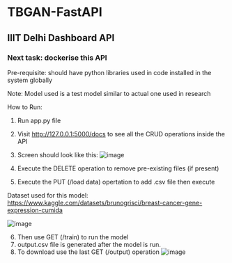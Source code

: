 # TBGAN-FastAPI
## IIIT Delhi Dashboard API

### Next task: dockerise this API 

Pre-requisite: should have python libraries used in code installed in the system globally 

Note: Model used is a test model similar to actual one used in research

How to Run:
1. Run app.py file 
2. Visit http://127.0.0.1:5000/docs to see all the CRUD operations inside the API
3. Screen should look like this:
![image](https://user-images.githubusercontent.com/78900552/182476735-f190571b-8d0e-4762-8998-55f7d310ac89.png)

4. Execute the DELETE operation to remove pre-existing files (if present)
5. Execute the PUT (/load data) opertation to add .csv file then execute

Dataset used for this model: https://www.kaggle.com/datasets/brunogrisci/breast-cancer-gene-expression-cumida

![image](https://user-images.githubusercontent.com/78900552/182476975-3102256b-f4be-442f-9987-1ed2f72160b3.png)

6. Then use GET (/train) to run the model
7. output.csv file is generated after the model is run. 
8. To download use the last GET (/output) operation
![image](https://user-images.githubusercontent.com/78900552/182477518-dd586e27-8de8-4f1a-bf41-91bd6c838ee2.png)

